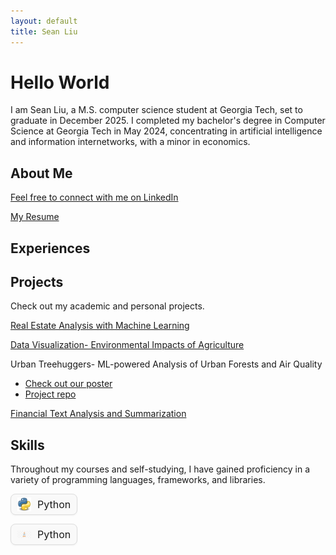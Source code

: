```yaml
---
layout: default
title: Sean Liu
---
```


# Hello World
I am Sean Liu, a M.S. computer science student at Georgia Tech, set to graduate in December 2025. I completed my bachelor's degree in Computer Science at Georgia Tech in May 2024, concentrating in artificial intelligence and information internetworks, with a minor in economics.

## About Me
[Feel free to connect with me on LinkedIn](https://www.linkedin.com/in/sliu750)

[My Resume](Sean_Liu_Resume_F25.pdf)

## Experiences

## Projects
Check out my academic and personal projects.

[Real Estate Analysis with Machine Learning](https://github.com/sliu750/ML4641-Team-Project)

[Data Visualization- Environmental Impacts of Agriculture](https://syoon029.github.io/6730-Data-Vis-Team-Project.github.io/)

Urban Treehuggers- ML-powered Analysis of Urban Forests and Air Quality
- [Check out our poster](team004poster.pdf)  
- [Project repo](https://github.com/sliu750/CSE-6242-Team-Project)

[Financial Text Analysis and Summarization](https://fintech-assignment.streamlit.app/)

## Skills
Throughout my courses and self-studying, I have gained proficiency in a variety of programming languages, frameworks, and libraries.

<div class="skills-grid">
  <div class="skill">
    <img src="assets/icons/python.png" alt="Python" />
    <span>Python</span>
  </div>
</div>

<div class="skills-grid">
  <div class="skill">
    <img src="assets/icons/java.png" alt="Java" />
    <span>Python</span>
  </div>
</div>

<style>
.skills-grid {
  display: flex;
  flex-wrap: wrap;
  gap: 20px;
  margin-top: 1em;
}

.skill {
  display: flex;
  align-items: center;
  gap: 10px;
  padding: 5px 10px;
  border: 1px solid #ddd;
  border-radius: 8px;
  background-color: #f9f9f9;
  font-size: 1rem;
  box-shadow: 0 1px 3px rgba(0,0,0,0.05);
}

.skill img {
  width: 22px; 
  height: 22px;
  object-fit: contain;
}
</style>